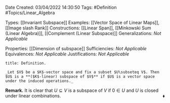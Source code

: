 <div class="topSpace"></div>

Date Created: 03/04/2022 14:30:50
Tags: #Definition #Topics/Linear_Algebra

Types: [[Invariant Subspace]]
Examples: [[Vector Space of Linear Maps]], [[Image slash Rank]]
Constructions: [[Linear Span]], [[Minkowski Sum (Linear Algebra)]], [[Complement (Linear Subspace)]]
Generalizations: _Not Applicable_

Properties: [[Dimension of subspace]]
Sufficiencies: _Not Applicable_
Equivalences: _Not Applicable_
Justifications: _Not Applicable_

``` ad-Definition
title: Definition.

_Let $V$ be a $K$-vector space and fix a subset $U\subseteq V$. Then $U$ is a **($K$-linear) subspace of $V$** if $U$ is a vector space under the induced operations._

```

**Remark.** It is clear that $U\subseteq V$ is a subspace of $V$ if $0\in U$ and $U$ is closed under linear combinations.<span style="float:right;">$\blacklozenge$</span>
